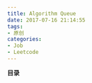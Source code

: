 ```yaml
---
title: Algorithm Queue
date: 2017-07-16 21:14:55
tags: 
- 原创
categories: 
- Job
- Leetcode
---
```


__目录__

<!-- toc -->
<!--more-->

